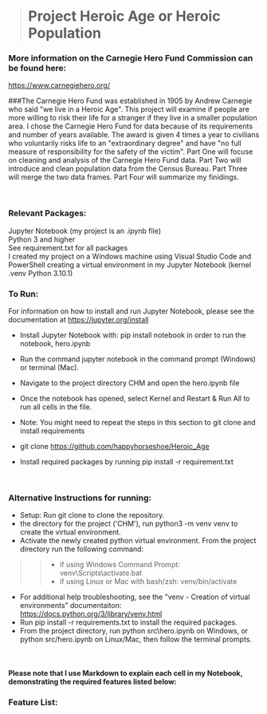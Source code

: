 > # **Project Heroic Age or Heroic Population**

### More information on the Carnegie Hero Fund Commission can be found here:
https://www.carnegiehero.org/

###The Carnegie Hero Fund was established in 1905 by Andrew Carnegie who said "we live in a Heroic Age". This project will examine if people are more willing to risk their life for a stranger if they live in a smaller population area. I chose the Carnegie Hero Fund for data because of its requirements and number of years available. The award is given 4 times a year to civilians who voluntarily risks life to an "extraordinary degree" and have "no full measure of responsibility for the safety of the victim". Part One will focuse on cleaning and analysis of the Carnegie Hero Fund data. Part Two will introduce and clean population data from the Census Bureau. Part Three will merge the two data frames. Part Four will summarize my finidings.

>> 
<br> 



### Relevant Packages:
Jupyter Notebook (my project is an .ipynb file) <br>
Python 3 and higher <br>
See requirement.txt for all packages<br>
I created my project on a Windows machine using Visual Studio Code and PowerShell creating a virtual environment in my Jupyter Notebook (kernel .venv Python 3.10.1)

### To Run:
For information on how to install and run Jupyter Notebook, please see the documentation at https://jupyter.org/install

- Install Jupyter Notebook with: pip install notebook in order to run the notebook, hero.ipynb
- Run the command jupyter notebook in the command prompt (Windows) or terminal (Mac).
- Navigate to the project directory CHM and open the hero.ipynb file

- Once the notebook has opened, select Kernel and Restart & Run All to run all cells in the file.

- Note: You might need to repeat the steps in this section to git clone and install requirements

- git clone https://github.com/happyhorseshoe/Heroic_Age

- Install required packages by running pip install -r requirement.txt
<br>

### Alternative Instructions for running:

- Setup: Run git clone <your repo url.git> to clone the repository.
-  the directory for the project ('CHM'), run python3 -m venv venv to create the virtual environment.
- Activate the newly created python virtual environment. From the project directory run the following command:
>> - if using Windows Command Prompt: venv\Scripts\activate.bat
>> - if using Linux or Mac with bash/zsh: venv/bin/activate
- For additional help troubleshooting, see the "venv - Creation of virtual environments" documentaiton: https://docs.python.org/3/library/venv.html
- Run pip install -r requirements.txt to install the required packages.
- From the project directory, run python src\hero.ipynb on Windows, or python src/hero.ipynb on Linux/Mac, then follow the terminal prompts.

<br>

#### Please note that I use Markdown to explain each cell in my Notebook, demonstrating the required features listed below:


### Feature List:


